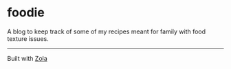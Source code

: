 # foodie

A blog to keep track of some of my recipes meant for family with food texture issues.

---

Built with [Zola](https://www.getzola.org/)

